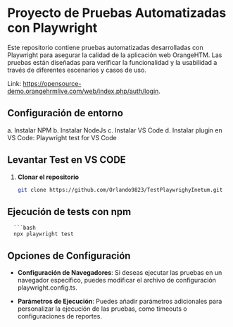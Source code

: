 # Proyecto de Pruebas Automatizadas con Playwright

Este repositorio contiene pruebas automatizadas desarrolladas con Playwright para asegurar la calidad de la aplicación web OrangeHTM. Las pruebas están diseñadas para verificar la funcionalidad y la usabilidad a través de diferentes escenarios y casos de uso. 

Link: https://opensource-demo.orangehrmlive.com/web/index.php/auth/login.

## Configuración de entorno

a.	Instalar NPM
b.	Instalar NodeJs
c.	Instalar VS Code
d.	Instalar plugin en VS Code: Playwright test for VS Code

## Levantar Test en VS CODE

1. **Clonar el repositorio**
      ```bash
      git clone https://github.com/Orlando9823/TestPlaywrighyInetum.git
   
## Ejecución de tests con npm
      ```bash
      npx playwright test

## Opciones de Configuración

- **Configuración de Navegadores**: Si deseas ejecutar las pruebas en un navegador específico, puedes modificar el archivo de configuración playwright.config.ts.

- **Parámetros de Ejecución**: Puedes añadir parámetros adicionales para personalizar la ejecución de las pruebas, como timeouts o configuraciones de reportes.
